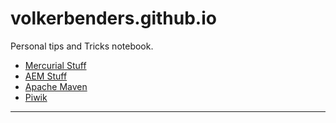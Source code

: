 # volkerbenders.github.io

Personal tips and Tricks notebook. 


* [Mercurial Stuff](mercurial.md)
* [AEM Stuff](aem_tips_and_tricks.md)
* [Apache Maven](maven.md)
* [Piwik](piwik.md)
---

